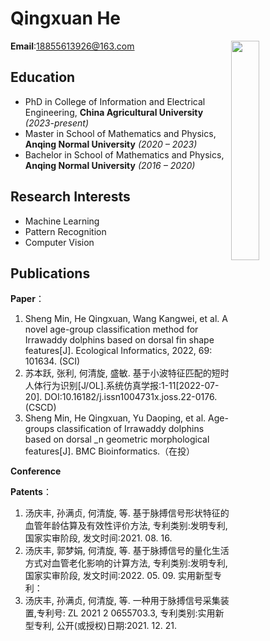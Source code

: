 # Qingxuan He

 **Email**:18855613926@163.com<img align="right" src="./DSC_2470.jpg" width="30%" />


## Education
- PhD in College of Information and Electrical Engineering, **China Agricultural University** *(2023-present)*
- Master in School of Mathematics and Physics, **Anqing Normal University** *(2020 – 2023)*
- Bachelor in School of Mathematics and Physics, **Anqing Normal University** *(2016 – 2020)*


                   
## Research Interests
- Machine Learning
- Pattern Recognition
- Computer Vision

## Publications
**Paper**：
1. Sheng Min, He Qingxuan, Wang Kangwei, et al. A novel age-group classification method for Irrawaddy dolphins based on dorsal fin shape features[J]. Ecological Informatics, 2022, 69: 101634. (SCI)
2. 苏本跃, 张利, 何清旋, 盛敏. 基于小波特征匹配的短时人体行为识别[J/OL].系统仿真学报:1-11[2022-07-20]. DOI:10.16182/j.issn1004731x.joss.22-0176. (CSCD)
3. Sheng Min, He Qingxuan, Yu Daoping, et al. Age-groups classification of Irrawaddy dolphins based on dorsal _n geometric morphological features[J]. BMC Bioinformatics.（在投）

**Conference**

**Patents**：
1. 汤庆丰, 孙满贞, 何清旋, 等. 基于脉搏信号形状特征的血管年龄估算及有效性评价方法, 专利类别:发明专利, 国家实审阶段, 发文时间:2021. 08. 16.
2. 汤庆丰, 郭梦娟, 何清旋, 等. 基于脉搏信号的量化生活方式对血管老化影响的计算方法, 专利类别:发明专利, 国家实审阶段, 发文时间:2022. 05. 09.
实用新型专利：
3. 汤庆丰, 孙满贞, 何清旋, 等. 一种用于脉搏信号采集装置,专利号: ZL 2021 2 0655703.3, 专利类别:实用新型专利, 公开(或授权)日期:2021. 12. 21.
